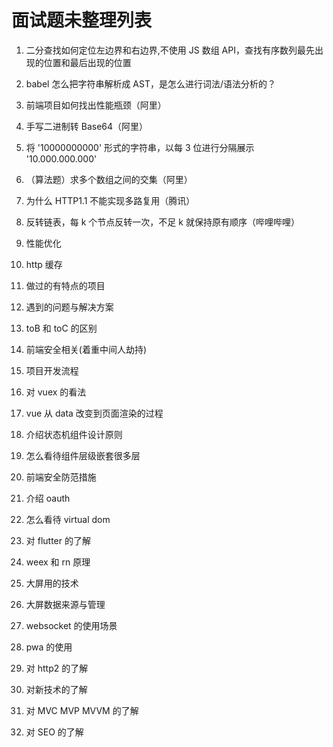 # 面试题未整理列表

1. 二分查找如何定位左边界和右边界,不使用 JS 数组 API，查找有序数列最先出现的位置和最后出现的位置
2. babel 怎么把字符串解析成 AST，是怎么进行词法/语法分析的？

3. 前端项目如何找出性能瓶颈（阿里）
4. 手写二进制转 Base64（阿里）
5. 将 '10000000000' 形式的字符串，以每 3 位进行分隔展示 '10.000.000.000'
6. （算法题）求多个数组之间的交集（阿里）
7. 为什么 HTTP1.1 不能实现多路复用（腾讯）
8. 反转链表，每 k 个节点反转一次，不足 k 就保持原有顺序（哔哩哔哩）
9. 性能优化
10. http 缓存
11. 做过的有特点的项目
12. 遇到的问题与解决方案
13. toB 和 toC 的区别
14. 前端安全相关(着重中间人劫持)
15. 项目开发流程
16. 对 vuex 的看法
17. vue 从 data 改变到页面渲染的过程
18. 介绍状态机组件设计原则
19. 怎么看待组件层级嵌套很多层
20. 前端安全防范措施
21. 介绍 oauth
22. 怎么看待 virtual dom
23. 对 flutter 的了解
24. weex 和 rn 原理
25. 大屏用的技术
26. 大屏数据来源与管理
27. websocket 的使用场景
28. pwa 的使用
29. 对 http2 的了解
30. 对新技术的了解
31. 对 MVC MVP MVVM 的了解
32. 对 SEO 的了解
